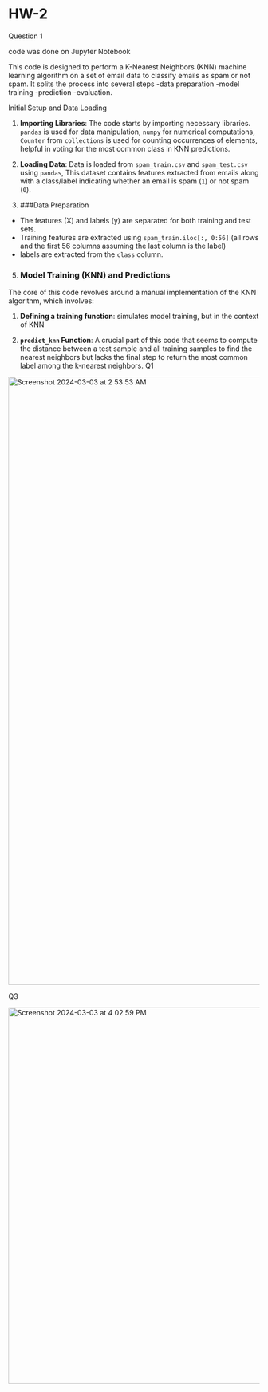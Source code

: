 # HW-2
Question 1

code was done on Jupyter Notebook

This code is designed to perform a K-Nearest Neighbors (KNN) machine learning algorithm on a set of email data to classify emails as spam or not spam. 
It splits the process into several steps
-data preparation 
-model training 
-prediction 
-evaluation. 

Initial Setup and Data Loading
1. **Importing Libraries**:
   The code starts by importing necessary libraries.
   `pandas` is used for data manipulation,
   `numpy` for numerical computations,
   `Counter` from `collections` is used for counting occurrences of elements, helpful in voting for the most common class in KNN predictions.
   
3. **Loading Data**:
   Data is loaded from `spam_train.csv` and `spam_test.csv` using `pandas`,
   This dataset contains features extracted from emails along with a class/label indicating whether an email is spam (`1`) or not spam (`0`).

 4. ###Data Preparation
- The features (X) and labels (y) are separated for both training and test sets.
- Training features are extracted using `spam_train.iloc[:, 0:56]` (all rows and the first 56 columns assuming the last column is the label)
- labels are extracted from the `class` column. 

 5. ### Model Training (KNN) and Predictions
The core of this code revolves around a manual implementation of the KNN algorithm, which involves:
  1. **Defining a training function**: simulates model training, but in the context of KNN
   
2. **`predict_knn` Function**: A crucial part of this code that seems to compute the distance between a test sample and all training samples to find the nearest neighbors but lacks the final step to return the most common label among the k-nearest neighbors.
Q1
<img width="1220" alt="Screenshot 2024-03-03 at 2 53 53 AM" src="https://github.com/pokemaster720/HW-2/assets/84993132/09bf9f90-8715-4ffd-be3c-3e71f5fdf6cf">

Q3

<img width="755" alt="Screenshot 2024-03-03 at 4 02 59 PM" src="https://github.com/pokemaster720/HW-2/assets/84993132/ca52d943-ebd2-4ab7-8a29-eb90cdd38cf8">
